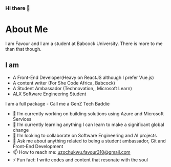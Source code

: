 ### Hi there 👋

# About Me
I am Favour and I am a student at Babcock University. There is more to me than that though.

## I am
- A Front-End Developer(Heavy on ReactJS although I prefer Vue.js)
- A content writer (For She Code Africa, Babcock)
- A Student Ambassador (Technovation,, Microsoft Learn)
- ALX Software Engineering Student

I am a full package - Call me a GenZ Tech Baddie

- 🔭 I’m currently working on building solutions using Azure and Microsoft Services
- 🌱 I’m currently learning anything I can learn to make a significant global change
- 👯 I’m looking to collaborate on Software Engineering and AI projects
- 💬 Ask me about anything related to being a student ambassador, Git and Front-End Development
- 📫 How to reach me: uzochukwu.favour310@gmail.com
- ⚡ Fun fact: I write codes and content that resonate with the soul

